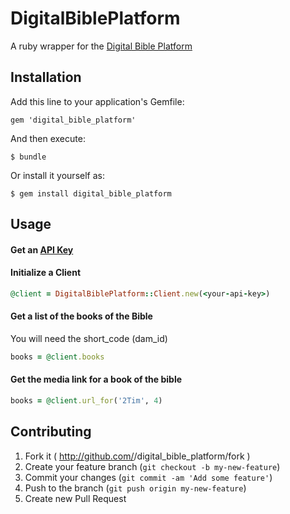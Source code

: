 # DigitalBiblePlatform

A ruby wrapper for the [Digital Bible Platform](http://www.digitalbibleplatform.com/docs/)

## Installation

Add this line to your application's Gemfile:

    gem 'digital_bible_platform'

And then execute:

    $ bundle

Or install it yourself as:

    $ gem install digital_bible_platform

## Usage

#### Get an [API Key](http://www.digitalbibleplatform.com/dev/signup/) 
#### Initialize a Client  
```ruby
@client = DigitalBiblePlatform::Client.new(<your-api-key>)
```

#### Get a list of the books of the Bible  
You will need the short\_code (dam\_id)  
```ruby
books = @client.books
```

#### Get the media link for a book of the bible
```ruby
books = @client.url_for('2Tim', 4)
```

## Contributing

1. Fork it ( http://github.com/<my-github-username>/digital_bible_platform/fork )
2. Create your feature branch (`git checkout -b my-new-feature`)
3. Commit your changes (`git commit -am 'Add some feature'`)
4. Push to the branch (`git push origin my-new-feature`)
5. Create new Pull Request
